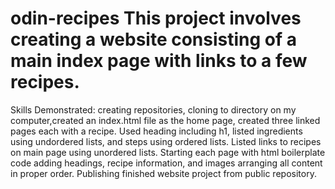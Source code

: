 # odin-recipes This project involves creating a website consisting of a main index page with links to a few recipes. 

Skills Demonstrated: creating repositories, cloning to directory on my computer,created an index.html file as the 
home page, created three linked pages each with a recipe. Used heading including h1, listed ingredients using 
undordered lists, and steps using ordered lists. Listed links to recipes on main page using unordered lists. Starting 
each page with html boilerplate code adding headings, recipe information, and images arranging all content in 
proper order. Publishing finished website project from public repository.
